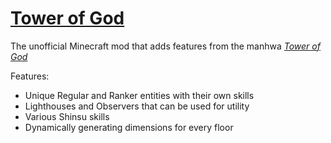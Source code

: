 # [Tower of God](https://www.curseforge.com/minecraft/mc-mods/towerofgod)

The unofficial Minecraft mod that adds features from the manhwa [*Tower of God*](https://www.webtoons.com/en/fantasy/tower-of-god/list?title_no=95)

Features: 
* Unique Regular and Ranker entities with their own skills
* Lighthouses and Observers that can be used for utility
* Various Shinsu skills
* Dynamically generating dimensions for every floor